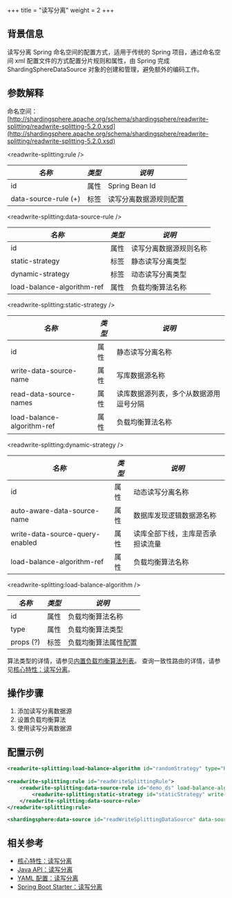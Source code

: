 +++
title = "读写分离"
weight = 2
+++

## 背景信息
读写分离 Spring 命名空间的配置方式，适用于传统的 Spring 项目，通过命名空间 xml 配置文件的方式配置分片规则和属性，由 Spring 完成 ShardingSphereDataSource 对象的创建和管理，避免额外的编码工作。

## 参数解释

命名空间：[http://shardingsphere.apache.org/schema/shardingsphere/readwrite-splitting/readwrite-splitting-5.2.0.xsd](http://shardingsphere.apache.org/schema/shardingsphere/readwrite-splitting/readwrite-splitting-5.2.0.xsd)

\<readwrite-splitting:rule />

| *名称*                | *类型* | *说明*           |
| -------------------- | ------ | --------------- |
| id                   | 属性   | Spring Bean Id   |
| data-source-rule (+) | 标签   | 读写分离数据源规则配置 |

\<readwrite-splitting:data-source-rule />

| *名称*                     | *类型* | *说明*                 |
| -------------------------- | ----- | --------------------- |
| id                         | 属性  | 读写分离数据源规则名称    |
| static-strategy            | 标签  | 静态读写分离类型         |
| dynamic-strategy           | 标签  | 动态读写分离类型         |
| load-balance-algorithm-ref | 属性  | 负载均衡算法名称         |

\<readwrite-splitting:static-strategy />

| *名称*                     | *类型* | *说明*                             |
| -------------------------- | ----- | --------------------------------- |
| id                         | 属性  | 静态读写分离名称                     |
| write-data-source-name     | 属性  | 写库数据源名称                       |
| read-data-source-names     | 属性  | 读库数据源列表，多个从数据源用逗号分隔  |
| load-balance-algorithm-ref | 属性  | 负载均衡算法名称                     |

\<readwrite-splitting:dynamic-strategy />

| *名称*                            | *类型* | *说明*                            |
| -------------------------------- | ----- | --------------------------------- |
| id                               | 属性  | 动态读写分离名称                     |
| auto-aware-data-source-name      | 属性  | 数据库发现逻辑数据源名称              |
| write-data-source-query-enabled  | 属性  | 读库全部下线，主库是否承担读流量       |
| load-balance-algorithm-ref       | 属性  | 负载均衡算法名称                     |


\<readwrite-splitting:load-balance-algorithm />

| *名称*     | *类型* | *说明*           |
| --------- | ----- | ---------------- |
| id        | 属性  | 负载均衡算法名称    |
| type      | 属性  | 负载均衡算法类型    |
| props (?) | 标签  | 负载均衡算法属性配置 |

算法类型的详情，请参见[内置负载均衡算法列表](/cn/user-manual/common-config/builtin-algorithm/load-balance)。
查询一致性路由的详情，请参见[核心特性：读写分离](/cn/features/readwrite-splitting/)。

## 操作步骤
1. 添加读写分离数据源
2. 设置负载均衡算法
3. 使用读写分离数据源

## 配置示例
```xml
<readwrite-splitting:load-balance-algorithm id="randomStrategy" type="RANDOM" />
    
<readwrite-splitting:rule id="readWriteSplittingRule">
    <readwrite-splitting:data-source-rule id="demo_ds" load-balance-algorithm-ref="randomStrategy">
        <readwrite-splitting:static-strategy id="staticStrategy" write-data-source-name="demo_write_ds" read-data-source-names="demo_read_ds_0, demo_read_ds_1"/>
    </readwrite-splitting:data-source-rule>
</readwrite-splitting:rule>

<shardingsphere:data-source id="readWriteSplittingDataSource" data-source-names="demo_write_ds, demo_read_ds_0, demo_read_ds_1" rule-refs="readWriteSplittingRule" />
```

## 相关参考
- [核心特性：读写分离](/cn/features/readwrite-splitting/)
- [Java API：读写分离](/cn/user-manual/shardingsphere-jdbc/java-api/rules/readwrite-splitting/)
- [YAML 配置：读写分离](/cn/user-manual/shardingsphere-jdbc/yaml-config/rules/readwrite-splitting/)
- [Spring Boot Starter：读写分离](/cn/user-manual/shardingsphere-jdbc/spring-boot-starter/rules/readwrite-splitting/)
